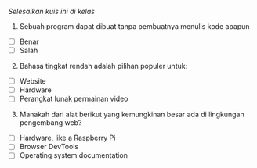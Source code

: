 *Selesaikan kuis ini di kelas*

1. Sebuah program dapat dibuat tanpa pembuatnya menulis kode apapun

- [ ] Benar
- [ ] Salah

2. Bahasa tingkat rendah adalah pilihan populer untuk:

- [ ] Website
- [ ] Hardware
- [ ] Perangkat lunak permainan video

3. Manakah dari alat berikut yang kemungkinan besar ada di lingkungan pengembang web?

- [ ] Hardware, like a Raspberry Pi
- [ ] Browser DevTools
- [ ] Operating system documentation
